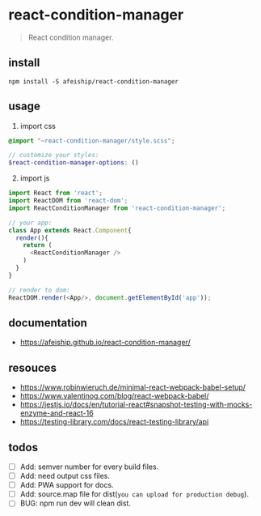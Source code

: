 # react-condition-manager
> React condition manager.

## install
```shell
npm install -S afeiship/react-condition-manager
```

## usage
1. import css
  ```scss
  @import "~react-condition-manager/style.scss";

  // customize your styles:
  $react-condition-manager-options: ()
  ```
2. import js
  ```js
  import React from 'react';
  import ReactDOM from 'react-dom';
  import ReactConditionManager from 'react-condition-manager';
  
  // your app:
  class App extends React.Component{
    render(){
      return (
        <ReactConditionManager />
      )
    }
  }

  // render to dom:
  ReactDOM.render(<App/>, document.getElementById('app'));
  ```

## documentation
- https://afeiship.github.io/react-condition-manager/

## resouces
- https://www.robinwieruch.de/minimal-react-webpack-babel-setup/
- https://www.valentinog.com/blog/react-webpack-babel/
- https://jestjs.io/docs/en/tutorial-react#snapshot-testing-with-mocks-enzyme-and-react-16
- https://testing-library.com/docs/react-testing-library/api

## todos
- [ ] Add: semver number for every build files.
- [ ] Add: need output css files.
- [ ] Add: PWA support for docs.
- [ ] Add: source.map file for dist(`you can upload for production debug`).
- [ ] BUG: npm run dev will clean dist.
